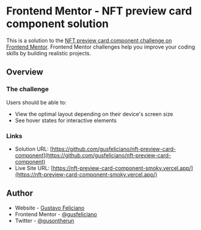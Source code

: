 # Frontend Mentor - NFT preview card component solution

This is a solution to the [NFT preview card component challenge on Frontend Mentor](https://www.frontendmentor.io/challenges/nft-preview-card-component-SbdUL_w0U). Frontend Mentor challenges help you improve your coding skills by building realistic projects. 

## Overview

### The challenge

Users should be able to:

- View the optimal layout depending on their device's screen size
- See hover states for interactive elements

### Links

- Solution URL: [https://github.com/gusfeliciano/nft-preview-card-component](https://github.com/gusfeliciano/nft-preview-card-component)
- Live Site URL: [https://nft-preview-card-component-smoky.vercel.app/](https://nft-preview-card-component-smoky.vercel.app/)


## Author

- Website - [Gustavo Feliciano](https://github.com/gusfeliciano)
- Frontend Mentor - [@gusfeliciano](https://www.frontendmentor.io/profile/gusfeliciano)
- Twitter - [@gusontherun](https://www.twitter.com/gusontherun)



